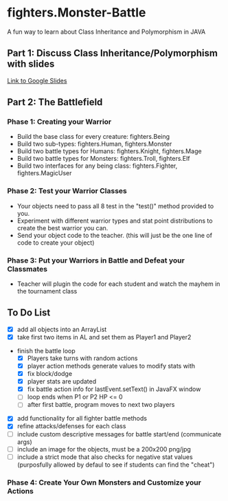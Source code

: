 # fighters.Monster-Battle

A fun way to learn about Class Inheritance and Polymorphism in JAVA

## Part 1: Discuss Class Inheritance/Polymorphism with slides

[Link to Google Slides](https://docs.google.com/presentation/d/1GTl5BPuGU_LwpV4cR-CtP9ZPPLvdJUsaY50vs0dOiuA/edit?usp=sharing)

## Part 2: The Battlefield

### Phase 1: Creating your Warrior

- Build the base class for every creature: fighters.Being
- Build two sub-types: fighters.Human, fighters.Monster
- Build two battle types for Humans: fighters.Knight, fighters.Mage
- Build two battle types for Monsters: fighters.Troll, fighters.Elf
- Build two interfaces for any being class: fighters.Fighter, fighters.MagicUser

### Phase 2: Test your Warrior Classes

- Your objects need to pass all 8 test in the "test()" method provided to you.
- Experiment with different warrior types and stat point distributions to create the best warrior you can.
- Send your object code to the teacher. (this will just be the one line of code to create your object)

### Phase 3: Put your Warriors in Battle and Defeat your Classmates

- Teacher will plugin the code for each student and watch the mayhem in the tournament class

## To Do List

- [x] add all objects into an ArrayList
- [x] take first two items in AL and set them as Player1 and Player2
- finish the battle loop
    - [x] Players take turns with random actions
    - [x] player action methods generate values to modify stats with
    - [x] fix block/dodge
    - [x] player stats are updated
    - [x] fix battle action info for lastEvent.setText() in JavaFX window
    - [ ] loop ends when P1 or P2 HP <= 0
    - [ ] after first battle, program moves to next two players
- [x] add functionality for all fighter battle methods 
- [x] refine attacks/defenses for each class
- [ ] include custom descriptive messages for battle start/end (communicate args)
- [ ] include an image for the objects, must be a 200x200 png/jpg
- [ ] include a strict mode that also checks for negative stat values (purposfully allowed by defaul to see if students can find the "cheat")

### Phase 4: Create Your Own Monsters and Customize your Actions
